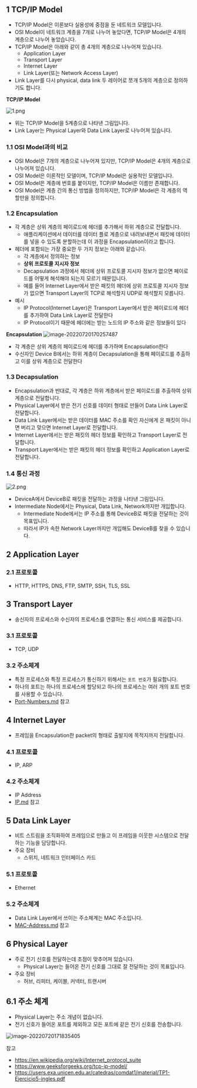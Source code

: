 ## 1 TCP/IP Model

- TCP/IP Model은 이론보다 실용성에 중점을 둔 네트워크 모델입니다.
- OSI Model이 네트워크 계층을 7개로 나누어 놓았다면, TCP/IP Model은 4개의 계층으로 나누어 놓았습니다.
- TCP/IP Model은 아래와 같이 총 4개의 계층으로 나누어져 있습니다.
	- Application Layer
	- Transport Layer
	- Internet Layer
	- Link Layer(또는 Network Access Layer)
- Link Layer를 다시 physical, data link 두 레이어로 쪼개 5개의 계층으로 정의하기도 합니다.

**TCP/IP Model**

![1.png](images/1.png)

- 위는 TCP/IP Model을 5계층으로 나타낸 그림입니다.
- Link Layer는 Physical Layer와 Data Link Layer로 나누어져 있습니다.

### 1.1 OSI Model과의 비교

- OSI Model은 7개의 계층으로 나누어져 있지만, TCP/IP Model은 4개의 계층으로 나누어져 있습니다.
- OSI Model은 이론적인 모델이며, TCP/IP Model은 실용적인 모델입니다.
- OSI Model은 계층에 번호를 붙이지만, TCP/IP Model은 이름만 존재합니다.
- OSI Model은 계층 간의 통신 방법을 정의하지만, TCP/IP Model은 각 계층의 역할만을 정의합니다.

### 1.2 Encapsulation

- 각 계층은 상위 계층의 페이로드에 헤더를 추가해서 하위 계층으로 전달합니다.
	- 애플리케이션에서 데이터를 데이터 플로 계층으로 내려보내면서 패킷에 데이터를 넣을 수 있도록 분할하는데 이 과정을 Encapsulation이라고 합니다.
- 헤더에 포함되는 가장 중요한 두 가지 정보는 아래와 같습니다.
	- 각 계층에서 정의하는 정보
	- **상위 프로토콜 지시자 정보**
	- Decapsulation 과정에서 헤더에 상위 프로토콜 지시자 정보가 없으면 페이로드를 어떻게 해석해야 되는지 모르기 때문입니다.
	- 예를 들어 Internet Layer에서 받은 패킷의 헤더에 상위 프로토콜 지시자 정보가 없으면 Transport Layer의 TCP로 해석할지 UDP로 해석할지 모릅니다.
- 예시
	- IP Protocol(Internet Layer)은 Transport Layer에서 받은 페이로드에 헤더를 추가하여 Data Link Layer로 전달한다
	- IP Protocol이기 때문에 헤더에는 받는 노드의 IP 주소와 같은 정보들이 있다

**Encapsulation**
![image-20220720170257487](./images/3.png)

- 각 계층은 상위 계층의 페이로드에 헤더를 추가하며 Encapsulation한다
- 수신자인 Device B에서는 하위 계층이 Decapsulation을 통해 페이로드를 추출하고 이를 상위 계층으로 전달한다

### 1.3 Decapsulation

- Encapsulation과 반대로, 각 계층은 하위 계층에서 받은 페이로드를 추출하여 상위 계층으로 전달합니다.
- Physical Layer에서 받은 전기 신호를 데이터 형태로 만들어 Data Link Layer로 전달합니다.
- Data Link Layer에서는 받은 데이터를 MAC 주소를 확인 자신에게 온 패킷이 아니면 버리고 맞으면 Internet Layer로 전달합니다.
- Internet Layer에서는 받은 패킷의 헤더 정보를 확인하고 Transport Layer로 전달합니다.
- Transport Layer에서는 받은 패킷의 헤더 정보를 확인하고 Application Layer로 전달합니다.

### 1.4 통신 과정

![2.png](images/2.png)

- DeviceA에서 DeviceB로 패킷을 전달하는 과정을 나타낸 그림입니다.
- Intermediate Node에서는 Physical, Data Link, Network까지만 개입합니다.
	- Intermediate Node에서는 IP 주소를 통해 DeviceB로 패킷을 전달하는 것이 목표입니다.
	- 따라서 IP가 속한 Network Layer까지만 개입해도 DeviceB를 찾을 수 있습니다.

## 2 Application Layer

### 2.1 프로토콜

- HTTP, HTTPS, DNS, FTP, SMTP, SSH, TLS, SSL

## 3 Transport Layer

- 송신자의 프로세스와 수신자의 프로세스를 연결하는 통신 서비스를 제공합니다.

### 3.1 프로토콜

- TCP, UDP

### 3.2 주소체계

- 특정 프로세스와 특정 프로세스가 통신하기 위해서는 `포트 번호`가 필요합니다.
- 하나의 포트는 하나의 프로세스에 할당되고 하나의 프로세스는 여러 개의 포트 번호를 사용할 수 있습니다.
- [Port-Numbers.md](../Port-Numbers/Port-Numbers.md) 참고

## 4 Internet Layer

- 프레임을 Encapsulation한 packet의 형태로 출발지에 목적지까지 전달합니다.

### 4.1 프로토콜

- IP, ARP

### 4.2 주소체계

* IP Address
* [IP.md](../Protocol/IP/IP.md) 참고

## 5 Data Link Layer

- 비트 스트림을 조직화하여 프레임으로 만들고 이 프레임을 이웃한 시스템으로 전달하는 기능을 담당합니다.
- 주요 장비
	- 스위치, 네트워크 인터페이스 카드

### 5.1 프로토콜

- Ethernet

### 5.2 주소체계

- Data Link Layer에서 쓰이는 주소체계는 MAC 주소입니다.
- [MAC-Address.md](../MAC-Address/MAC-Address.md) 참고

## 6 Physical Layer

- 주로 전기 신호를 전달하는데 초점이 맞추어져 있습니다.
	- Physical Layer는 들어온 전기 신호를 그대로 잘 전달하는 것이 목표입니다.
- 주요 장비
	- 허브, 리피터, 케이블, 커넥터, 트랜시버

## 6.1 주소 체계

- Physical Layer는 주소 개념이 없습니다.
- 전기 신호가 들어온 포트를 제외하고 모든 포트에 같은 전기 신호를 전송합니다.

![image-20220720171835405](./images/4.png)

참고

- https://en.wikipedia.org/wiki/Internet_protocol_suite
- https://www.geeksforgeeks.org/tcp-ip-model/
- https://users.exa.unicen.edu.ar/catedras/comdat1/material/TP1-Ejercicio5-ingles.pdf